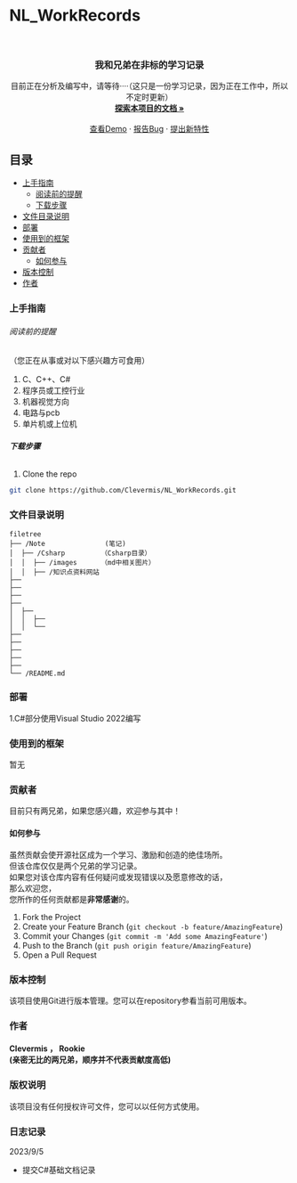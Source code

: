 # NL_WorkRecords


<br />

<p align="center">
  <a href="https://github.com/shaojintian/Best_README_template/">
  </a>

  <h3 align="center">我和兄弟在非标的学习记录</h3>
  <p align="center">
    目前正在分析及编写中，请等待····（这只是一份学习记录，因为正在工作中，所以不定时更新）
    <br />
    <a href="https://github.com/Clevermis/NL_WorkRecords"><strong>探索本项目的文档 »</strong></a>
    <br />
    <br />
    <a href="https://github.com/Clevermis/NL_WorkRecords">查看Demo</a>
    ·
    <a href="https://github.com/Clevermis/NL_WorkRecords/issues">报告Bug</a>
    ·
    <a href="https://github.com/Clevermis/NL_WorkRecords/issues">提出新特性</a>
  </p>

</p>


 
## 目录

- [上手指南](#上手指南)
  - [阅读前的提醒](#阅读前的提醒)
  - [下载步骤](#下载步骤)
- [文件目录说明](#文件目录说明)
- [部署](#部署)
- [使用到的框架](#使用到的框架)
- [贡献者](#贡献者)
  - [如何参与](#如何参与)
- [版本控制](#版本控制)
- [作者](#作者)

### 上手指南

###### 阅读前的提醒
（您正在从事或对以下感兴趣方可食用）

1. C、C++、C#
2. 程序员或工控行业
3. 机器视觉方向
4. 电路与pcb
5. 单片机或上位机


###### **下载步骤**

1. Clone the repo

```sh
git clone https://github.com/Clevermis/NL_WorkRecords.git
```

### 文件目录说明

```
filetree 
├── /Note               (笔记)   
│  ├── /Csharp         （Csharp目录）
│  │  ├── /images      （md中相关图片）
│  │  ├── /知识点资料网站      
├── 
├── 
├── 
├── 
│  ├── 
│  │  ├── 
│  │  └── 
├── 
├── 
├── 
├── 
├── 
└── /README.md

```


### 部署

1.C#部分使用Visual Studio 2022编写

### 使用到的框架

暂无

### 贡献者

目前只有两兄弟，如果您感兴趣，欢迎参与其中！

#### 如何参与

虽然贡献会使开源社区成为一个学习、激励和创造的绝佳场所。<br/>
但该仓库仅仅是两个兄弟的学习记录。<br/>
如果您对该仓库内容有任何疑问或发现错误以及愿意修改的话，<br/>
那么欢迎您，<br/>
您所作的任何贡献都是**非常感谢**的。


1. Fork the Project
2. Create your Feature Branch (`git checkout -b feature/AmazingFeature`)
3. Commit your Changes (`git commit -m 'Add some AmazingFeature'`)
4. Push to the Branch (`git push origin feature/AmazingFeature`)
5. Open a Pull Request



### 版本控制

该项目使用Git进行版本管理。您可以在repository参看当前可用版本。

### 作者

#### Clevermis  ，  Rookie <br> (亲密无比的两兄弟，顺序并不代表贡献度高低)



### 版权说明

该项目没有任何授权许可文件，您可以以任何方式使用。

### 日志记录

2023/9/5
- 提交C#基础文档记录



